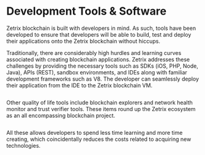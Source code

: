 # Development Tools & Software

Zetrix blockchain is built with developers in mind. As such, tools have been developed to ensure that developers will be able to build, test and deploy their applications onto the Zetrix blockchain without hiccups.&#x20;

Traditionally, there are considerably high hurdles and learning curves associated with creating blockchain applications. Zetrix addresses these challenges by providing the necessary tools such as SDKs (iOS, PHP, Node, Java), APIs (REST), sandbox environments, and IDEs along with familiar development frameworks such as V8. The developer can seamlessly deploy their application from the IDE to the Zetrix blockchain VM.

<figure><img src="https://lh5.googleusercontent.com/P0cHrkVAt8MEDdjpMt6YVL8tdY91SmOXGl8XyDboJTYOyJeUK_guwu9KnP-XHdxfllz4docM-oK-3uBxNPWunPsrX4_y0ScIFn-iHlzGO6z6IvJ0RzPsyCtf44PprRRnQYTSny26QDn7HFji2yhY0HjnTMnPD-WrBrGLhi7eHMwZnrSRhUKNippj-gIv39w4UxParQ" alt=""><figcaption></figcaption></figure>

Other quality of life tools include blockchain explorers and network health monitor and trust verifier tools. These items round up the Zetrix ecosystem as an all encompassing blockchain project.

<figure><img src="https://lh6.googleusercontent.com/ghct4TJHJl0hhnct80SRWKyd56oEpSiWaCGMS866xUIcOLhV94b9l3qWJMogbzUQ1EJKGyebirEYr9sJ1GrMBcSMoVQcHEwNAk_gbZ-ZojqDzAZnMLD2xenzCoA7crN4exB4_7ZH1l6ScH8Z7YMScNhDELtif-twCriO0bZv4wPdaMlCR5cO9_mLMs2sOAXfHeBPYQ" alt=""><figcaption></figcaption></figure>

All these allows developers to spend less time learning and more time creating, which coincidentally reduces the costs related to acquiring new technologies.
